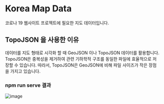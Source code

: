 # Korea Map Data 
코로나 19 웹사이트 프로젝트에 필요한 지도 데이터입니다.


## TopoJSON 을 사용한 이유
데이터를 지도 형태로 시각화 할 때 GeoJSON 이나 TopoJSON 데이터를 활용합니다.
TopoJSON은 중복성을 제거하여 관련 기하학적 구조를 동일한 파일에 효율적으로 저장할 수 있습니다.
따라서, TopoJSON은 GeoJSON에 비해 파일 사이즈가 작은 장점을 가지고 있습니다.


### npm run serve 결과
![image](https://user-images.githubusercontent.com/87973617/180373270-7e336530-55f1-469e-b57c-900698b51540.png)


 
